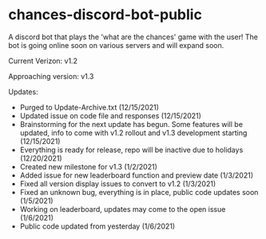 # chances-discord-bot-public
A discord bot that plays the 'what are the chances' game with the user! The bot is going online soon on various servers and will expand soon.

Current Verizon: v1.2

Approaching version: v1.3

Updates:
- Purged to Update-Archive.txt (12/15/2021)
- Updated issue on code file and responses (12/15/2021)
- Brainstorming for the next update has begun. Some features will be updated, info to come with v1.2 rollout and v1.3 development starting (12/15/2021)
- Everything is ready for release, repo will be inactive due to holidays (12/20/2021)
- Created new milestone for v1.3 (1/2/2021)
- Added issue for new leaderboard function and preview date (1/3/2021)
- Fixed all version display issues to convert to v1.2 (1/3/2021)
- Fixed an unknown bug, everything is in place, public code updates soon (1/5/2021)
- Working on leaderboard, updates may come to the open issue (1/6/2021)
- Public code updated from yesterday (1/6/2021)

